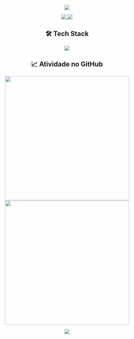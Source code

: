 <!-- Header Animado -->
<p align="center"> 
<img src="https://capsule-render.vercel.app/api?type=waving&height=300&color=42564F&text=👋%20Olá,%20prazer!%20👋" />
</p>

<!-- Badges de Redes Sociais -->
<div align="center">
  <a href="https://www.linkedin.com/in/carlocoradini/">
    <img src="https://img.shields.io/badge/LinkedIn-0077B5?style=for-the-badge&logo=linkedin&logoColor=white" />
  </a>
  <a href="mailto:carlo.schirmer.110@ufrn.edu.br">
    <img src="https://img.shields.io/badge/Gmail-D14836?style=for-the-badge&logo=gmail&logoColor=white" />
  </a>
</div>

<h2 align="center">🛠️ Tech Stack</h2> 
<p align="center"> 
    <img src="https://skillicons.dev/icons?i=html,css,js,react,nodejs,python,git,github,vscode" /> 
</p>

<!-- Estatísticas do GitHub -->

<h2 align="center">📈 Atividade no GitHub</h2> 
<p align="center"> 
    <img src="https://github-readme-stats.vercel.app/api?username=carlocoradini&show_icons=true&theme=radical" width="400" /> 
    <img src="https://github-readme-streak-stats.herokuapp.com/?user=carlocoradini&theme=radical" width="400" /> 
</p>

<!-- Footer Animado -->
<p align="center">
    <img src="https://capsule-render.vercel.app/api?type=waving&color=42564F&height=100&section=footer" /> 
</p>
